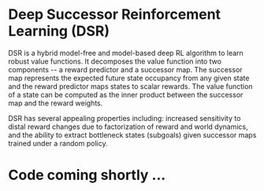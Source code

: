 # Deep Successor Reinforcement Learning (DSR)

DSR is a hybrid model-free and model-based deep RL algorithm to learn robust value functions. It decomposes the value function into two components -- a reward predictor and a successor map. The successor map represents the expected future state occupancy from any given state and the reward predictor maps states to scalar rewards. The value function of a state can be computed as the inner product between the successor map and the reward weights. 

DSR has several appealing properties including: increased sensitivity to distal reward changes due to factorization of reward and world dynamics, and the ability to extract bottleneck states (subgoals) given successor maps trained under a random policy. 

# Code coming shortly ... 
